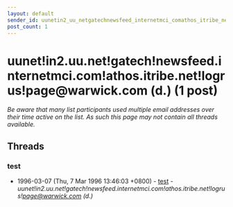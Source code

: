 ```yaml
---
layout: default
sender_id: uunetin2_uu_netgatechnewsfeed_internetmci_comathos_itribe_netlogruspage_at_warwick_com_d_
post_count: 1
---
```


# uunet!in2.uu.net!gatech!newsfeed.internetmci.com!athos.itribe.net!logrus!page<span>@</span>warwick.com (d.) (1 post)

_Be aware that many list participants used multiple email addresses over their time active on the list. As such this page may not contain all threads available._

## Threads

### test
+ 1996-03-07 (Thu, 7 Mar 1996 13:46:03 +0800) - [test](/archive/1996/03/e3a2a797ac8d71ed810431b4c9f63b9f6ffa76cc419d50ab02c05cc8607e275d) - _uunet!in2.uu.net!gatech!newsfeed.internetmci.com!athos.itribe.net!logrus!page@warwick.com (d.)_

